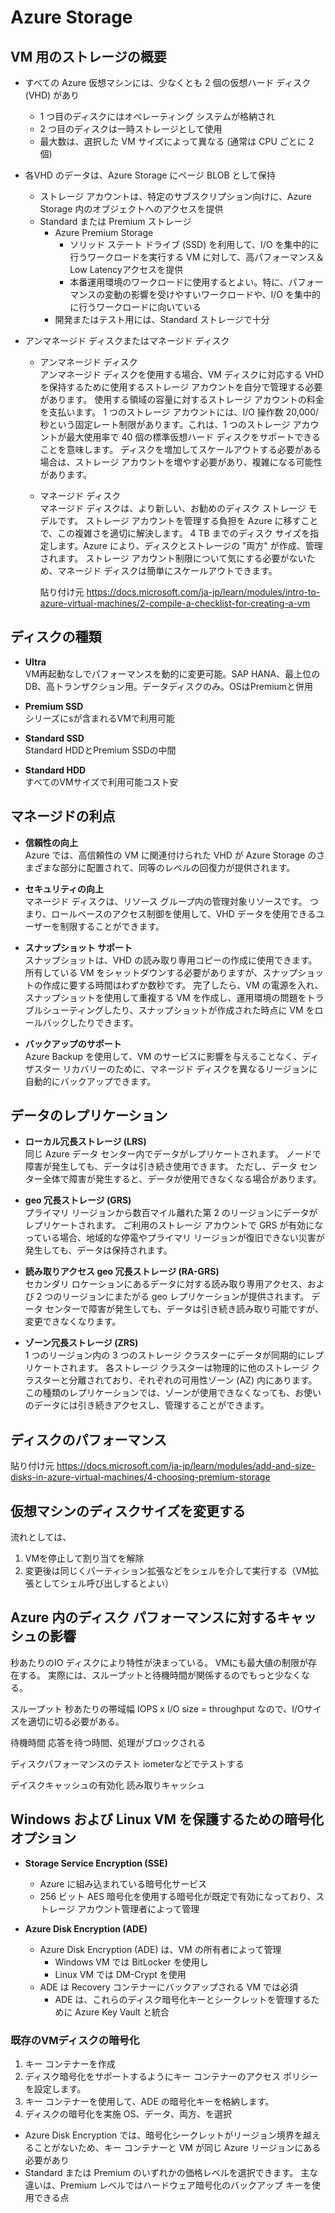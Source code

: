# Azure Storage

## VM 用のストレージの概要

- すべての Azure 仮想マシンには、少なくとも 2 個の仮想ハード ディスク (VHD) があり
  - 1 つ目のディスクにはオペレーティング システムが格納され
  - 2 つ目のディスクは一時ストレージとして使用
  - 最大数は、選択した VM サイズによって異なる (通常は CPU ごとに 2 個)

- 各VHD のデータは、Azure Storage にページ BLOB として保持
  - ストレージ アカウントは、特定のサブスクリプション向けに、Azure Storage 内のオブジェクトへのアクセスを提供
  - Standard または Premium ストレージ
    - Azure Premium Storage
      - ソリッド ステート ドライブ (SSD) を利用して、I/O を集中的に行うワークロードを実行する VM に対して、高パフォーマンス＆Low Latencyアクセスを提供
      - 本番運用環境のワークロードに使用するとよい。特に、パフォーマンスの変動の影響を受けやすいワークロードや、I/O を集中的に行うワークロードに向いている
    - 開発またはテスト用には、Standard ストレージで十分

- アンマネージド ディスクまたはマネージド ディスク
  - アンマネージド ディスク  
    アンマネージド ディスクを使用する場合、VM ディスクに対応する VHD を保持するために使用するストレージ アカウントを自分で管理する必要があります。 使用する領域の容量に対するストレージ アカウントの料金を支払います。 1 つのストレージ アカウントには、I/O 操作数 20,000/秒という固定レート制限があります。これは、1 つのストレージ アカウントが最大使用率で 40 個の標準仮想ハード ディスクをサポートできることを意味します。 ディスクを増加してスケールアウトする必要がある場合は、ストレージ アカウントを増やす必要があり、複雑になる可能性があります。  

  - マネージド ディスク  
    マネージド ディスクは、より新しい、お勧めのディスク ストレージ モデルです。 ストレージ アカウントを管理する負担を Azure に移すことで、この複雑さを適切に解決します。 4 TB までのディスク サイズを指定します。Azure により、ディスクとストレージの "両方" が作成、管理されます。 ストレージ アカウント制限について気にする必要がないため、マネージド ディスクは簡単にスケールアウトできます。

    貼り付け元  <https://docs.microsoft.com/ja-jp/learn/modules/intro-to-azure-virtual-machines/2-compile-a-checklist-for-creating-a-vm> 

## ディスクの種類

- **Ultra**  
  VM再起動なしでパフォーマンスを動的に変更可能。SAP HANA、最上位のDB、高トランザクション用。データディスクのみ。OSはPremiumと併用  

- **Premium SSD**  
  シリーズにsが含まれるVMで利用可能  

- **Standard SSD**  
  Standard HDDとPremium SSDの中間  

- **Standard HDD**  
  すべてのVMサイズで利用可能コスト安  

## マネージドの利点

- **信頼性の向上**  
  Azure では、高信頼性の VM に関連付けられた VHD が Azure Storage のさまざまな部分に配置されて、同等のレベルの回復力が提供されます。
  
- **セキュリティの向上**  
  マネージド ディスクは、リソース グループ内の管理対象リソースです。 つまり、ロールベースのアクセス制御を使用して、VHD データを使用できるユーザーを制限することができます。

- **スナップショット サポート**  
  スナップショットは、VHD の読み取り専用コピーの作成に使用できます。 所有している VM をシャットダウンする必要がありますが、スナップショットの作成に要する時間はわずか数秒です。 完了したら、VM の電源を入れ、スナップショットを使用して重複する VM を作成し、運用環境の問題をトラブルシューティングしたり、スナップショットが作成された時点に VM をロールバックしたりできます。

- **バックアップのサポート**  
  Azure Backup を使用して、VM のサービスに影響を与えることなく、ディザスター リカバリーのために、マネージド ディスクを異なるリージョンに自動的にバックアップできます。

## データのレプリケーション

- **ローカル冗長ストレージ (LRS)**  
  同じ Azure データ センター内でデータがレプリケートされます。 ノードで障害が発生しても、データは引き続き使用できます。 ただし、データ センター全体で障害が発生すると、データが使用できなくなる場合があります。

- **geo 冗長ストレージ (GRS)**  
  プライマリ リージョンから数百マイル離れた第 2 のリージョンにデータがレプリケートされます。 ご利用のストレージ アカウントで GRS が有効になっている場合、地域的な停電やプライマリ リージョンが復旧できない災害が発生しても、データは保持されます。

- **読み取りアクセス geo 冗長ストレージ (RA-GRS)**  
  セカンダリ ロケーションにあるデータに対する読み取り専用アクセス、および 2 つのリージョンにまたがる geo レプリケーションが提供されます。 データ センターで障害が発生しても、データは引き続き読み取り可能ですが、変更できなくなります。

- **ゾーン冗長ストレージ (ZRS)**  
  1 つのリージョン内の 3 つのストレージ クラスターにデータが同期的にレプリケートされます。 各ストレージ クラスターは物理的に他のストレージ クラスターと分離されており、それぞれの可用性ゾーン (AZ) 内にあります。 この種類のレプリケーションでは、ゾーンが使用できなくなっても、お使いのデータには引き続きアクセスし、管理することができます。

## ディスクのパフォーマンス

貼り付け元  <https://docs.microsoft.com/ja-jp/learn/modules/add-and-size-disks-in-azure-virtual-machines/4-choosing-premium-storage> 

## 仮想マシンのディスクサイズを変更する

流れとしては、

1. VMを停止して割り当てを解除
2. 変更後は同じくパーティション拡張などをシェルを介して実行する（VM拡張としてシェル呼び出しするとよい）

## Azure 内のディスク パフォーマンスに対するキャッシュの影響

秒あたりのIO
ディスクにより特性が決まっている。
VMにも最大値の制限が存在する。
実際には、スループットと待機時間が関係するのでもっと少なくなる。

スループット
秒あたりの帯域幅
IOPS x I/O size = throughput
なので、I/Oサイズを適切に切る必要がある。

待機時間
応答を待つ時間、処理がブロックされる

ディスクパフォーマンスのテスト
iometerなどでテストする

デイスクキャッシュの有効化
読み取りキャッシュ

## Windows および Linux VM を保護するための暗号化オプション

- **Storage Service Encryption (SSE)**  
  - Azure に組み込まれている暗号化サービス
  - 256 ビット AES 暗号化を使用する暗号化が既定で有効になっており、ストレージ アカウント管理者によって管理

- **Azure Disk Encryption (ADE)**  
  - Azure Disk Encryption (ADE) は、VM の所有者によって管理
    - Windows VM では BitLocker を使用し
    - Linux VM では DM-Crypt を使用
  - ADE は Recovery コンテナーにバックアップされる VM では必須
    - ADE は、これらのディスク暗号化キーとシークレットを管理するために Azure Key Vault と統合

### 既存のVMディスクの暗号化

1. キー コンテナーを作成
2. ディスク暗号化をサポートするようにキー コンテナーのアクセス ポリシーを設定します。
3. キー コンテナーを使用して、ADE の暗号化キーを格納します。
4. ディスクの暗号化を実施  OS、データ、両方、を選択

- Azure Disk Encryption では、暗号化シークレットがリージョン境界を越えることがないため、キー コンテナーと VM が同じ Azure リージョンにある必要があり
- Standard または Premium のいずれかの価格レベルを選択できます。 主な違いは、Premium レベルではハードウェア暗号化のバックアップ キーを使用できる点
